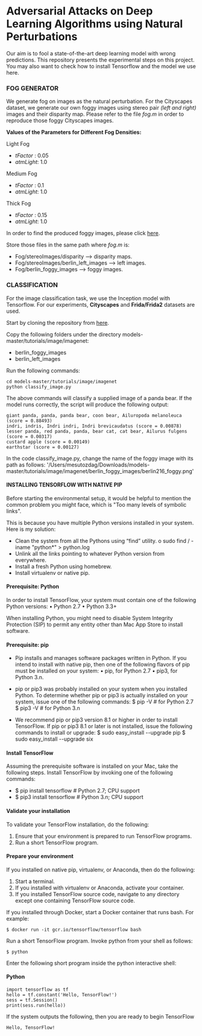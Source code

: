 # Adversarial Attacks on Deep Learning Algorithms using Natural Perturbations

Our aim is to fool a state-of-the-art deep learning model with wrong predictions. This repository presents the experimental steps on this project. You may also want to check how to install Tensorflow and the model we use here.

### FOG GENERATOR

We generate fog on images as the natural perturbation. For the Cityscapes dataset, we generate our own foggy images using stereo pair *(left and right)* images and their disparity map. Please refer to the file *fog.m* in order to reproduce those foggy Cityscapes images.

**Values of the Parameters for Different Fog Densities:**

Light Fog
- *tFactor* :  0.05
- *atmLight*: 1.0

Medium Fog
- *tFactor* :  0.1
- *atmLight*: 1.0

Thick Fog
- *tFactor* :  0.15
- *atmLight*: 1.0

In order to find the produced foggy images, please click [here](https://drive.google.com/open?id=1ae9i-BLKPuiPVTwgNvFbYDwBR2gVv9Wn).

Store those files in the same path where *fog.m* is:
- Fog/stereoImages/disparity  		     --> disparity maps.
- Fog/stereoImages/berlin_left_images        --> left images.
- Fog/berlin_foggy_images	     	     --> foggy images.

### CLASSIFICATION
For the image classification task, we use the Inception model with Tensorflow. For our experiments, **Cityscapes** and **Frida/Frida2** datasets are used.

Start by cloning the repository from [here](https://github.com/tensorflow/models).

Copy the following folders under the directory models-master/tutorials/image/imagenet:
- berlin_foggy_images
- berlin_left_images

Run the following commands:
```
cd models-master/tutorials/image/imagenet
python classify_image.py
```

The above commands will classify a supplied image of a panda bear. If the model runs correctly, the script will produce the following output:
```
giant panda, panda, panda bear, coon bear, Ailuropoda melanoleuca (score = 0.88493)
indri, indris, Indri indri, Indri brevicaudatus (score = 0.00878)
lesser panda, red panda, panda, bear cat, cat bear, Ailurus fulgens (score = 0.00317)
custard apple (score = 0.00149)
earthstar (score = 0.00127)
```

In the code classify_image.py, change the name of the foggy image with its path as follows:
'/Users/mesutozdag/Downloads/models-master/tutorials/image/imagenet/berlin_foggy_images/berlin216_foggy.png'


#### INSTALLING TENSORFLOW WITH NATIVE PIP

Before starting the environmental setup, it would be helpful to mention the common problem you might face, which is "Too many levels of symbolic links".

This is because you have multiple Python versions installed in your system. Here is my solution:
-	Clean the system from all the Pythons using “find” utility.
	o	sudo find / -iname "python*" > python.log
-	Unlink all the links pointing to whatever Python version from everywhere.
-	Install a fresh Python using homebrew.
-	Install virtualenv or native pip.

#### Prerequisite: Python
In order to install TensorFlow, your system must contain one of the following Python versions:
•	Python 2.7
•	Python 3.3+

When installing Python, you might need to disable System Integrity Protection (SIP) to permit any entity other than Mac App Store to install software.

#### Prerequisite: pip
- Pip installs and manages software packages written in Python. If you intend to install with native pip, then one of the following flavors of pip must be installed on your system:
•	pip, for Python 2.7
•	pip3, for Python 3.n.

- pip or pip3 was probably installed on your system when you installed Python. To determine whether pip or pip3 is actually installed on your system, issue one of the following commands:
$ pip -V  # for Python 2.7
$ pip3 -V # for Python 3.n 

- We recommend pip or pip3 version 8.1 or higher in order to install TensorFlow. If pip or pip3 8.1 or later is not installed, issue the following commands to install or upgrade:
$ sudo easy_install --upgrade pip
$ sudo easy_install --upgrade six 

#### Install TensorFlow
Assuming the prerequisite software is installed on your Mac, take the following steps. Install TensorFlow by invoking one of the following commands:
- $ pip install tensorflow      # Python 2.7; CPU support
- $ pip3 install tensorflow     # Python 3.n; CPU support

#### Validate your installation
To validate your TensorFlow installation, do the following:
1.	Ensure that your environment is prepared to run TensorFlow programs.
2.	Run a short TensorFlow program.

#### Prepare your environment
If you installed on native pip, virtualenv, or Anaconda, then do the following:
1.	Start a terminal.
2.	If you installed with virtualenv or Anaconda, activate your container.
3.	If you installed TensorFlow source code, navigate to any directory except one containing TensorFlow source code.

If you installed through Docker, start a Docker container that runs bash. For example:
```
$ docker run -it gcr.io/tensorflow/tensorflow bash
```

Run a short TensorFlow program. Invoke python from your shell as follows:
```
$ python
```

Enter the following short program inside the python interactive shell:

#### Python
```
import tensorflow as tf
hello = tf.constant('Hello, TensorFlow!')
sess = tf.Session()
print(sess.run(hello))
```

If the system outputs the following, then you are ready to begin TensorFlow 
```
Hello, TensorFlow!
```
